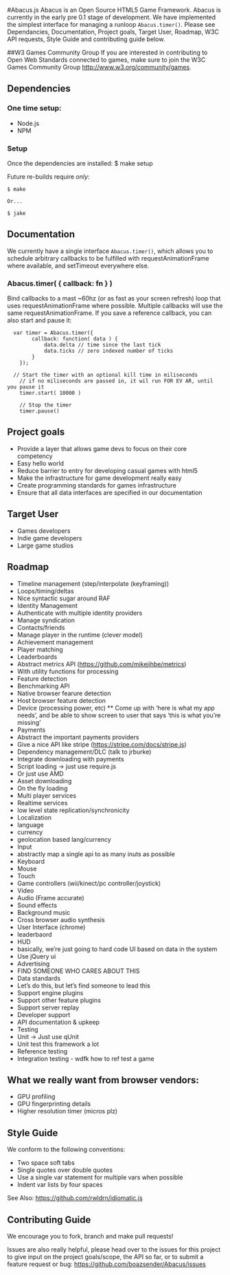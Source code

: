 #Abacus.js
Abacus is an Open Source HTML5 Game Framework. Abacus is currently in the early pre 0.1 stage of development. We have implemented the simplest interface for managing a runloop ```Abacus.timer()```. Please see Dependancies, Documentation, Project goals, Target User, Roadmap, W3C API requests, Style Guide and contributing guide below.


##W3 Games Community Group
If you are interested in contributing to Open Web Standards connected to games, make sure to join the W3C Games Community Group http://www.w3.org/community/games.

## Dependencies
### One time setup:
* Node.js
* NPM

### Setup
Once the dependencies are installed:
	$ make setup

Future re-builds require _only_:

	$ make

	Or...

	$ jake


## Documentation
We currently have a single interface ```Abacus.timer()```, which allows you to schedule arbitrary callbacks to be fulfilled with requestAnimationFrame where available, and setTimeout everywhere else.
### Abacus.timer( { callback: fn } )
Bind callbacks to a mast ~60hz (or as fast as your screen refresh) loop that uses requestAnimationFrame where possible. Multiple callbacks will use the same requestAnimationFrame. If you save a reference callback, you can also start and pause it:

```
  var timer = Abacus.timer({
		callback: function( data ) {
			data.delta // time since the last tick
			data.ticks // zero indexed number of ticks
		}
	});

  // Start the timer with an optional kill time in miliseconds
	// if no miliseconds are passed in, it wil run FOR EV AR, until you pause it
	timer.start( 10000 )

	// Stop the timer
	timer.pause()

```

## Project goals
* Provide a layer that allows game devs to focus on their core competency
* Easy hello world
* Reduce barrier to entry for developing casual games with html5
* Make the infrastructure for game development really easy
* Create programming standards for games infrastructure
* Ensure that all data interfaces are specified in our documentation

## Target User
* Games developers
* Indie game developers
* Large game studios

## Roadmap
* Timeline management (step/interpolate (keyframing))
* Loops/timing/deltas
 * Nice syntactic sugar around RAF
* Identity Management
 * Authenticate with multiple identity providers
 * Manage syndication
 * Contacts/friends
 * Manage player in the runtime (clever model)
 * Achievement management
 * Player matching
 * Leaderboards
* Abstract metrics API (https://github.com/mikejihbe/metrics)
 * With utility functions for processing
* Feature detection
 * Benchmarking API
 * Native browser fearure detection
 * Host browser feature detection
 * Device (processing power, etc)
 ** Come up with ‘here is what my app needs’, and be able to show screen to user that says ‘this is what you’re missing’
* Payments
 * Abstract the important payments providers
 * Give a nice API like stripe (https://stripe.com/docs/stripe.js)
* Dependency management/DLC (talk to jrburke)
 * Integrate downloading with payments
 * Script loading -> just use require.js
 * Or just use AMD
 * Asset downloading
 * On the fly loading
* Multi player services
 * Realtime services
 * low level state replication/synchronicity
* Localization
 * language
 * currency
 * geolocation based lang/currency
* Input
 * abstractly map a single api to as many inuts as possible
 * Keyboard
 * Mouse
 * Touch
 * Game controllers (wii/kinect/pc controller/joystick)
 * Video
* Audio (Frame accurate)
 * Sound effects
 * Background music
 * Cross browser audio synthesis
* User Interface (chrome)
 * leaderbaord
 * HUD
 * basically, we’re just going to hard code UI based on data in the system
 * Use jQuery ui
* Advertising
 * FIND SOMEONE WHO CARES ABOUT THIS
* Data standards
 * Let’s do this, but let’s find someone to lead this
* Support engine plugins
* Support other feature plugins
* Support server replay
* Developer support
 * API documentation & upkeep
 * Testing
 * Unit -> Just use qUnit
 * Unit test this framework a lot
 * Reference testing
 * Integration testing - wdfk how to ref test a game



## What we really want from browser vendors:
* GPU profiling
* GPU fingerprinting details
* Higher resolution timer (micros plz)


## Style Guide
We conform to the following conventions:

* Two space soft tabs
* Single quotes over double quotes
* Use a single var statement for multiple vars when possible
* Indent var lists by four spaces

See Also: https://github.com/rwldrn/idiomatic.js

## Contributing Guide
We encourage you to fork, branch and make pull requests!

Issues are also really helpful, please head over to the issues for this project to give input on the project goals/scope, the API so far, or to submit a feature request or bug: https://github.com/boazsender/Abacus/issues